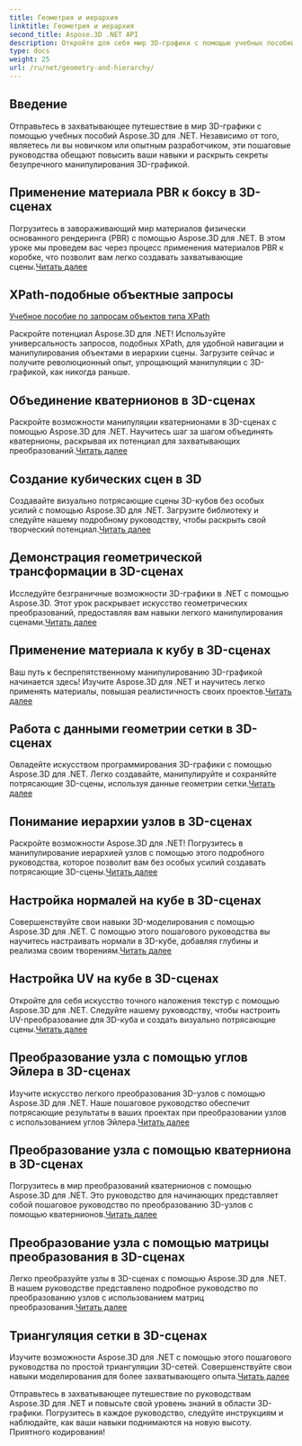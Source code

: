 ```yaml
---
title: Геометрия и иерархия
linktitle: Геометрия и иерархия
second_title: Aspose.3D .NET API
description: Откройте для себя мир 3D-графики с помощью учебных пособий Aspose.3D for .NET. От применения материалов PBR до геометрических преобразований — освойте каждый аспект без особых усилий.
type: docs
weight: 25
url: /ru/net/geometry-and-hierarchy/
---
```

## Введение

Отправьтесь в захватывающее путешествие в мир 3D-графики с помощью учебных пособий Aspose.3D для .NET. Независимо от того, являетесь ли вы новичком или опытным разработчиком, эти пошаговые руководства обещают повысить ваши навыки и раскрыть секреты безупречного манипулирования 3D-графикой.

## Применение материала PBR к боксу в 3D-сценах

 Погрузитесь в завораживающий мир материалов физически основанного рендеринга (PBR) с помощью Aspose.3D для .NET. В этом уроке мы проведем вас через процесс применения материалов PBR к коробке, что позволит вам легко создавать захватывающие сцены.[Читать далее](./apply-pbr-material-to-box/)


## XPath-подобные объектные запросы

[Учебное пособие по запросам объектов типа XPath](./xpath-like-object-queries/)

Раскройте потенциал Aspose.3D для .NET! Используйте универсальность запросов, подобных XPath, для удобной навигации и манипулирования объектами в иерархии сцены. Загрузите сейчас и получите революционный опыт, упрощающий манипуляции с 3D-графикой, как никогда раньше.


## Объединение кватернионов в 3D-сценах

 Раскройте возможности манипуляции кватернионами в 3D-сценах с помощью Aspose.3D для .NET. Научитесь шаг за шагом объединять кватернионы, раскрывая их потенциал для захватывающих преобразований.[Читать далее](./concatenate-quaternions/)

## Создание кубических сцен в 3D

Создавайте визуально потрясающие сцены 3D-кубов без особых усилий с помощью Aspose.3D для .NET. Загрузите библиотеку и следуйте нашему подробному руководству, чтобы раскрыть свой творческий потенциал.[Читать далее](./create-cube-scenes/)

## Демонстрация геометрической трансформации в 3D-сценах

 Исследуйте безграничные возможности 3D-графики в .NET с помощью Aspose.3D. Этот урок раскрывает искусство геометрических преобразований, предоставляя вам навыки легкого манипулирования сценами.[Читать далее](./expose-geometric-transformation)

## Применение материала к кубу в 3D-сценах

 Ваш путь к беспрепятственному манипулированию 3D-графикой начинается здесь! Изучите Aspose.3D для .NET и научитесь легко применять материалы, повышая реалистичность своих проектов.[Читать далее](./material-to-cube/)

## Работа с данными геометрии сетки в 3D-сценах

 Овладейте искусством программирования 3D-графики с помощью Aspose.3D для .NET. Легко создавайте, манипулируйте и сохраняйте потрясающие 3D-сцены, используя данные геометрии сетки.[Читать далее](./mesh-geometry-data/)

## Понимание иерархии узлов в 3D-сценах

Раскройте возможности Aspose.3D для .NET! Погрузитесь в манипулирование иерархией узлов с помощью этого подробного руководства, которое позволит вам без особых усилий создавать потрясающие 3D-сцены.[Читать далее](./node-hierarchy/)

## Настройка нормалей на кубе в 3D-сценах

 Совершенствуйте свои навыки 3D-моделирования с помощью Aspose.3D для .NET. С помощью этого пошагового руководства вы научитесь настраивать нормали в 3D-кубе, добавляя глубины и реализма своим творениям.[Читать далее](./setup-normals-cube/)

## Настройка UV на кубе в 3D-сценах

 Откройте для себя искусство точного наложения текстур с помощью Aspose.3D для .NET. Следуйте нашему руководству, чтобы настроить UV-преобразование для 3D-куба и создать визуально потрясающие сцены.[Читать далее](./setup-uv-cube/)

## Преобразование узла с помощью углов Эйлера в 3D-сценах

 Изучите искусство легкого преобразования 3D-узлов с помощью Aspose.3D для .NET. Наше пошаговое руководство обеспечит потрясающие результаты в ваших проектах при преобразовании узлов с использованием углов Эйлера.[Читать далее](./transformation-node-euler-angles/)

## Преобразование узла с помощью кватерниона в 3D-сценах

Погрузитесь в мир преобразований кватернионов с помощью Aspose.3D для .NET. Это руководство для начинающих представляет собой пошаговое руководство по преобразованию 3D-узлов с помощью кватернионов.[Читать далее](./transformation-node-quaternion/)

## Преобразование узла с помощью матрицы преобразования в 3D-сценах

 Легко преобразуйте узлы в 3D-сценах с помощью Aspose.3D для .NET. В нашем руководстве представлено подробное руководство по преобразованию узлов с использованием матриц преобразования.[Читать далее](./transformation-node-matrix/)

## Триангуляция сетки в 3D-сценах

 Изучите возможности Aspose.3D для .NET с помощью этого пошагового руководства по простой триангуляции 3D-сетей. Совершенствуйте свои навыки моделирования для более захватывающего опыта.[Читать далее](./triangulate-mesh/)

Отправьтесь в захватывающее путешествие по руководствам Aspose.3D для .NET и повысьте свой уровень знаний в области 3D-графики. Погрузитесь в каждое руководство, следуйте инструкциям и наблюдайте, как ваши навыки поднимаются на новую высоту. Приятного кодирования!